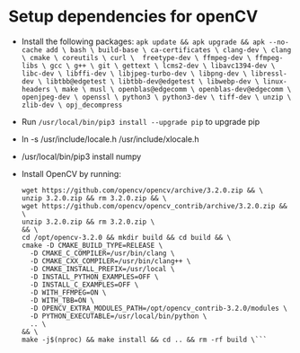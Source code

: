 # Setup dependencies for openCV

* Install the following packages:
`` apk update && apk upgrade && apk --no-cache add \
  bash \
  build-base \
  ca-certificates \
  clang-dev \
  clang \
  cmake \
  coreutils \
  curl \ 
  freetype-dev \
  ffmpeg-dev \
  ffmpeg-libs \
  gcc \
  g++ \
  git \
  gettext \
  lcms2-dev \
  libavc1394-dev \
  libc-dev \
  libffi-dev \
  libjpeg-turbo-dev \
  libpng-dev \
  libressl-dev \
  libtbb@edgetest \
  libtbb-dev@edgetest \
  libwebp-dev \
  linux-headers \
  make \
  musl \
  openblas@edgecomm \
  openblas-dev@edgecomm \
  openjpeg-dev \
  openssl \
  python3 \
  python3-dev \
  tiff-dev \
  unzip \
  zlib-dev \
  opj_decompress ``
  
* Run ```/usr/local/bin/pip3 install --upgrade pip``` to upgrade pip
* ln -s /usr/include/locale.h /usr/include/xlocale.h
* /usr/local/bin/pip3 install numpy
* Install OpenCV by running:
  ```cd /opt && \
  wget https://github.com/opencv/opencv/archive/3.2.0.zip && \
  unzip 3.2.0.zip && rm 3.2.0.zip && \
  wget https://github.com/opencv/opencv_contrib/archive/3.2.0.zip && \
  unzip 3.2.0.zip && rm 3.2.0.zip \
  && \
  cd /opt/opencv-3.2.0 && mkdir build && cd build && \
  cmake -D CMAKE_BUILD_TYPE=RELEASE \
    -D CMAKE_C_COMPILER=/usr/bin/clang \
    -D CMAKE_CXX_COMPILER=/usr/bin/clang++ \
    -D CMAKE_INSTALL_PREFIX=/usr/local \
    -D INSTALL_PYTHON_EXAMPLES=OFF \
    -D INSTALL_C_EXAMPLES=OFF \
    -D WITH_FFMPEG=ON \
    -D WITH_TBB=ON \
    -D OPENCV_EXTRA_MODULES_PATH=/opt/opencv_contrib-3.2.0/modules \
    -D PYTHON_EXECUTABLE=/usr/local/bin/python \
    .. \
  && \
  make -j$(nproc) && make install && cd .. && rm -rf build \```
